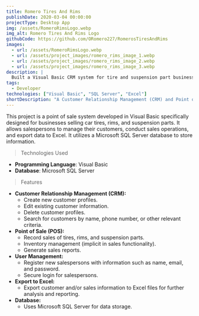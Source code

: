 ```yaml
---
title: Romero Tires And Rims
publishDate: 2020-03-04 00:00:00
projectType: Desktop App
img: /assets/RomeroRimsLogo.webp
img_alt: Romero Tires And Rims Logo
githubCode: https://github.com/ORomero227/RomerosTiresAndRims
images:
  - url: /assets/RomeroRimsLogo.webp
  - url: /assets/project_images/romero_rims_image_1.webp
  - url: /assets/project_images/romero_rims_image_2.webp
  - url: /assets/project_images/romero_rims_image_3.webp
description: |
  Built a Visual Basic CRM system for tire and suspension part businesses.
tags:
  - Developer
technologies: ["Visual Basic", "SQL Server", "Excel"]
shortDescription: "A Customer Relationship Management (CRM) and Point of Sale (POS) system developed in Visual Basic. It enables salespersons to manage customers, conduct sales operations, and export data to Excel. It utilizes a Microsoft SQL Server database to store information."
---
```


This project is a point of sale system developed in Visual Basic specifically designed for businesses selling car tires, rims, and suspension parts. It allows salespersons to manage their customers, conduct sales operations, and export data to Excel. It utilizes a Microsoft SQL Server database to store information.

> Technologies Used

- **Programming Language**: Visual Basic
- **Database**: Microsoft SQL Server

> Features

- **Customer Relationship Management (CRM):**
  - Create new customer profiles.
  - Edit existing customer information.
  - Delete customer profiles.
  - Search for customers by name, phone number, or other relevant criteria.
- **Point of Sale (POS):**
  - Record sales of tires, rims, and suspension parts.
  - Inventory management (implicit in sales functionality).
  - Generate sales reports.
- **User Management:**
  - Register new salespersons with information such as name, email, and password.
  - Secure login for salespersons.
- **Export to Excel:**
  - Export customer and/or sales information to Excel files for further analysis and reporting.
- **Database:**
  - Uses Microsoft SQL Server for data storage.
